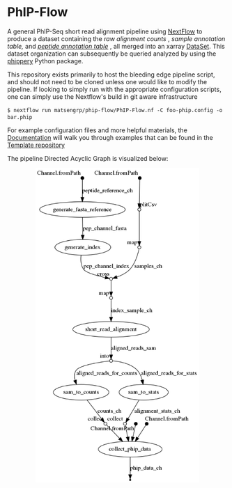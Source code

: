 # PhIP-Flow

A general PhIP-Seq short read alignment pipeline using [NextFlow](https://www.nextflow.io/) 
to produce a dataset containing the 
_raw alignment counts_ , 
_sample annotation table,_ and 
[_peptide annotation table_]() , 
all merged into an xarray 
[DataSet](http://xarray.pydata.org/en/stable/api.html#dataset). 
This dataset organization can subsequently be queried analyzed by using the 
[phippery](https://github.com/matsengrp/phippery) Python package.

This repository exists primarily to host the bleeding edge pipeline script, and should not need to be cloned unless
one would like to modify the pipeline. If looking to simply run with the appropriate 
configuration scripts, 
one can simply use the Nextflow's build in 
git aware infrastructure
```
$ nextflow run matsengrp/phip-flow/PhIP-Flow.nf -C foo-phip.config -o bar.phip
```

For example configuration files and more helpful materials, the 
[Documentation](https://matsengrp.github.io/phippery/Nextflow.html)
will walk you through examples 
that can be found in the 
[Template repository](https://github.com/matsengrp/phip-flow-template)

The pipeline Directed Acyclic Graph is visualized below:
<p align="center">
  <img src="dag.png" width="375">
</p>

